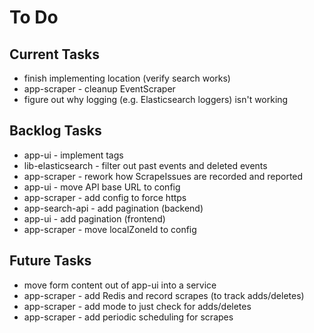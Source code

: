 # To Do

## Current Tasks
* finish implementing location (verify search works)
* app-scraper - cleanup EventScraper
* figure out why logging (e.g. Elasticsearch loggers) isn't working

## Backlog Tasks
* app-ui - implement tags
* lib-elasticsearch - filter out past events and deleted events
* app-scraper - rework how ScrapeIssues are recorded and reported
* app-ui - move API base URL to config
* app-scraper - add config to force https
* app-search-api - add pagination (backend)
* app-ui - add pagination (frontend)
* app-scraper - move localZoneId to config

## Future Tasks
* move form content out of app-ui into a service
* app-scraper - add Redis and record scrapes (to track adds/deletes)
* app-scraper - add mode to just check for adds/deletes
* app-scraper - add periodic scheduling for scrapes

